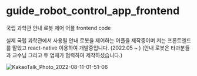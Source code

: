 # guide_robot_control_app_frontend
국립 과학관 안내 로봇 제어 어플 frontend code

실제 국립 과학관에서 사용될 안내 로봇을 제어하는 어플을 제작중이며 저는 프론트엔드를 맡았고 react-native 이용하여 개발중입니다. (2022.05 ~ ) (안내 로봇은 타과분들과 교수님 그리고 두 업체가 협력하여 제작하셨습니다.)

![KakaoTalk_Photo_2022-08-11-01-51-06](https://user-images.githubusercontent.com/79138338/183969124-1f4814d7-5c3f-4141-b104-753fea3292ae.jpeg)
